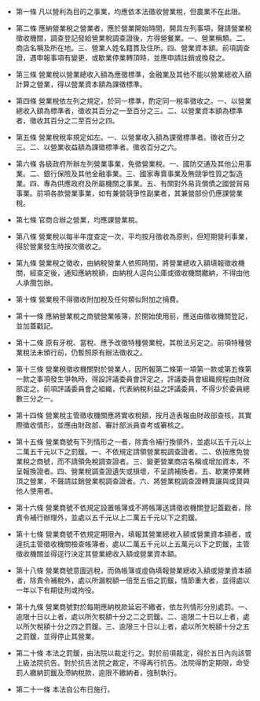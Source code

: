 * 第一條 凡以營利為目的之事業，均應依本法徵收營業稅，但農業不在此限。

* 第二條 應納營業稅之營業者，應於營業開始時間，開具左列事項，聲請營業稅徵收機關，調查登記發給營業稅調查證後，方得營餐業。一、營業稱類。二、商店名稱及所在地。三、營業人姓名籍貫及住所。四、營業資本額。前項調查證，遇申報事項有變更，或歇業停業轉頂時，並應申請註銷或換發之。

* 第三條 營業稅以營業總收入額為應徵標準，金融業及其他不能以營業總收入額計算之營業，得以營業資本額為課徵標準。

* 第四條 營業稅依左列之規定，於同一標準，酌定同一稅率徵收之。一、以營業總收入額為標準者，徵收其百分之一至百分之三。二、以營業資本額為標準者，徵收其百分之二至百分之四。

* 第五條 營業稅稅率規定如左。一、以營業收入額為課徵標準者。徵收百分之三。二、以營業收益額為課徵標準者。徵收百分之六。

* 第六條 各級政府所辦左列營業事業，免徵營業稅。一、國防交通及其他公用事業。二、銀行保險及其他金融事業。三、國家專賣事業及無競爭性質之製造業。四、專為供應政府及所屬機關之事業。五、有關對外易貨償債之國營貿易事業。前項各款營業事業，如有兼營競爭性副業者，其兼營部份仍應課營業稅。

* 第七條 官商合辦之營業，均應課營業稅。

* 第八條 營業稅以每半年度查定一次，平均按月徵收為原則，但短期營利事業，得於營業發生時按次徵收之。

* 第九條 營業稅之徵收，由納稅營業人依照時間，將營業總收入額填報徵收機關，經查定後，通知應納稅額，由納稅人逕向公庫或徵收機關繳納，不得由他人承攬包辦。

* 第十條 營業稅不得徵收附加稅及任何類似附加之捐費。

* 第十一條 應納營業稅之商號營業帳簿，於開始使用前，應送由徵收機關登記，並加蓋戳記。

* 第十二條 原有牙稅、當稅、應予改徵特種營業稅，其稅法另定之。前項特種營業稅法未頒行前，仍暫照原有辦法徵收之。

* 第十三條 營業稅徵收機關對於營業人，因所報第二條第一項第一款或第五條第一款之事項發生爭執時，得設評議委員會評定之，評議委員會組織規程由財政部定之。前項評議委員會之組織，代表納稅利益之評議委員，不得少於委員總數三分之一。

* 第十四條 營業稅主管徵收機關應將實收稅額，按月造表報由財政部查核，其實際徵收情形，並應由財政部、審計部派員查考或審核之。

* 第十五條 營業商號有下列情形之一者，除責令補行換領外，並處以五千元以上二萬五千元以下之罰鍰。一、不依規定請領營業稅調查證者。二、依按應免營業稅之商號，而不請領免稅調查證者。三、變更營業商店名稱或增加資本，不呈報換證者。四、營業稅調查證遺失或損壞，不呈請補換者。五、歇業停業轉頂之營業，不聲請註銷營業稅調查證者。六、將營業稅調查證轉賣讓與或貸與他人使用者。

* 第十六條 營業商號不依規定設置帳簿或不將帳簿送請徵收機關登記蓋戳者，除責令補行辦理外，並處以五千元以上二萬五千元以下之罰鍰。

* 第十七條 營業商號不依規定期限內，填報其營業總收入額或營業資本額者，或違抗主管徵收機關檢查帳簿者，處以二萬五千元以上五萬元以下之罰鍰，主管徵收機關並得逕行決定其營業總收入額或營業資本額。

* 第十八條 營業商號意圖逃稅，而偽帳簿或虛偽填報營業總收入額或營業資本額者，除責令補稅外，處以所漏稅額一倍至五倍之罰鍰，情節重大者，並得處以一年以下有期徒刑或拘役。

* 第十九條 營業商號對於每期應納稅款延宕不繳者，依左列情形分別處罰。一、逾限十日以上者，處以所欠稅額十分之二之罰鍰。二、逾限二十日以上者，處以所欠稅額十分之四之罰鍰。三、逾限三十日以上者，處以所欠稅額十分之五之罰鍰，並得停止其營業。

* 第二十條 本法之罰鍰，由法院以裁定行之。對於前項裁定，得於五日內向該管上級法院抗告。對於抗告法院之裁定，不得再行抗告。法院得酌定期限，命受罰人繳納罰鍰及滯納稅款，逾限不繳納者，強制執行。

* 第二十一條 本法自公布日施行。

